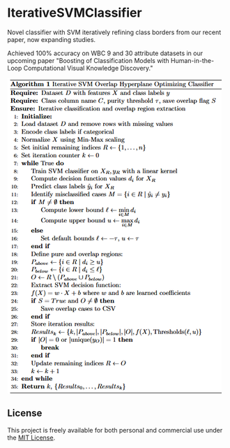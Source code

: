# IterativeSVMClassifier

Novel classifier with SVM iteratively refining class borders from our recent paper, now expanding studies.

Achieved 100% accuracy on WBC 9 and 30 attribute datasets in our upcoming paper "Boosting of Classification Models with Human-in-the-Loop Computational Visual Knowledge Discovery."

![SVM Iterative Algorithm](svmiterativealgo.png)

## License

This project is freely available for both personal and commercial use under the [MIT License](LICENSE).
